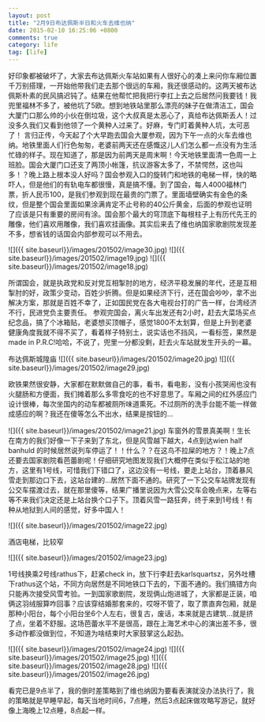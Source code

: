 ```yaml
---
layout: post
title: "2月9日布达佩斯半日和火车去维也纳"
date: 2015-02-10 16:25:06 +0800
comments: true
category: life
tag: [life]
---
```


好印象都被破坏了，大家去布达佩斯火车站如果有人很好心的凑上来问你车厢位置千万别搭理，一开始他带我们走去那个很远的车厢，我还很感动的。这两天被布达佩斯朴素的民风搞迟钝了。结果在他帮忙把我把行李扛上去之后居然问我要钱！我兜里福林不多了，被他坑了5欧。想到地铁站里那么漂亮的妹子在做清洁工，国会大厦门口那么帅的小伙在倒垃圾，这个大叔真是太恶心了，真给布达佩斯丢人！过没多久我们又看到他领了一个黄种人过来了。好麻，专门盯着黄种人坑，太可恶了！
言归正传，今天起了个大早跑去国会大厦参观，因为下午一点的火车去维也纳。地铁里面人们行色匆匆，老婆前两天还在感慨这儿人们怎么都一点没有为生活忙碌的样子。现在知道了，那是因为前两天是周末啊！今天地铁里面清一色周一上班脸。国会大厦门口还支了两顶小帐篷，抗议游客太多了，不禁愕然，这也叫多！？晚上路上根本没人好吗？国会参观入口的旋转门和地铁的电梯一样，快的略吓人，但是他们的有轨电车都很慢，真是搞不懂。到了国会，每人4000福林门票，折人民币100，是我们参观到现在最贵的门票了。里面墙壁确实有金色的条纹，但是整个国会里面如果涂满肯定不止号称的40公斤黄金，后面的参观也证明了应该是只有重要的房间有涂。国会那个最大的穹顶底下每根柱子上有历代先王的雕像，他们喜欢用雕像，我们喜欢挂画像。其实后来去了维也纳国家歌剧院发现差不多，想省钱的话国会内部参观可以不用去。

![]({{ site.baseurl}}/images/201502/image30.jpg)
![]({{ site.baseurl}}/images/201502/image19.jpg)
![]({{ site.baseurl}}/images/201502/image18.jpg)

所谓国会，就是执政党和反对党互相掣肘的地方，经济平稳发展的年代，还是互相掣肘的好，政策少变动，百姓少折腾。但是如果经济下行，还在国会吵吵，拿不出解决方案，那就是百姓不幸了，正如国民党在各大电视台打的广告一样，台湾经济不行，民进党负主要责任。
参观完国会，离火车出发还有2小时，赶去大菜场买点纪念品，搞了个冰箱贴，老婆想买顶帽子，感觉1800不太划算，但是上升到老婆健康角度我就不得不买了，看着样子特别土，说实话也不挡风，一看标签，果然是made in P.R.C!哈哈，不说了，兜里一分都没剩，赶去火车站就发生开头的一幕。

布达佩斯城隍庙
![]({{ site.baseurl}}/images/201502/image20.jpg)
![]({{ site.baseurl}}/images/201502/image29.jpg)

欧铁果然很安静，大家都在默默做自己的事，看书，看电影，没有小孩哭闹也没有火腿肠和方便面，我们摊着那么多零食吃的也不好意思了。车厢之间的红外感应门设计很棒，每次坐国内的动车都被厕所味道熏死。不过厕所的洗手台能不能一样做成感应的啊？我还在傻等怎么不出水，结果是按钮的…

![]({{ site.baseurl}}/images/201502/image21.jpg)
 车窗外的雪景真美啊！生长在南方的我们好像一下子来到了东北，但是风雪越下越大，4点到达wien half banhuld 的时候居然说列车停运了！！什么？？在这鸟不拉屎的地方？！晚上7点还要去国家剧院看芭蕾剧呢！仔细研究地图发现我们大概停在类似于松江站的地方，这里有1号线，可惜我们下错口了，这边没有一号线，要走上站台，顶着暴风雪走到那边口下去，这站台建的…居然下面不通的。研究了一下公交车站牌发现有公交车摆渡过去，就在那里傻等，结果广播里说因为大雪公交车会晚点来，左等右等不来我们决定还是上站台换个口子下。顶着风雪一路狂奔，终于来到1号线！有种从地狱到人间的感觉，好多中国人！

![]({{ site.baseurl}}/images/201502/image22.jpg)

酒店电梯，比较窄

![]({{ site.baseurl}}/images/201502/image23.jpg)

1号线换乘2号线rathus下，赶紧check in，放下行李赶去karlsquartsz，另外吐槽下rathus这个站，不同方向居然是不同地铁口下去的，下面不通的。我们搞错方向只能再次接受风雪考验。一到国家歌剧院，发现俩山炮进城了，大家都是正装，咱俩这羽绒服算咋回事？应该穿结婚那套来的，哎呀不管了，取了票直奔包厢，就是那种小阳台，每个小阳台坐6个人左右，很复古，废话，本来就是古建筑…就是挤了点，坐着不舒服。这场芭蕾水平不是很高，跟在上海艺术中心的演出差不多，很多动作都没做到位，不知道为啥结束时大家鼓掌这么起劲。

![]({{ site.baseurl}}/images/201502/image24.jpg)
![]({{ site.baseurl}}/images/201502/image25.jpg)
![]({{ site.baseurl}}/images/201502/image28.jpg)
![]({{ site.baseurl}}/images/201502/image26.jpg)

看完已是9点半了，我的倒时差策略到了维也纳因为要看表演就没办法执行了，我的策略就是早睡早起，每天当地时间6，7点睡，然后3点起床做攻略写游记，就好像上海晚上12点睡，8点起一样。
